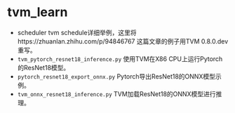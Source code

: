 # tvm_learn

- scheduler tvm schedule详细举例，这里将https://zhuanlan.zhihu.com/p/94846767 这篇文章的例子用TVM 0.8.0.dev 重写。
- `tvm_pytorch_resnet18_inference.py` 使用TVM在X86 CPU上运行Pytorch的ResNet18模型。
- `pytorch_resnet18_export_onnx.py` Pytorch导出ResNet18的ONNX模型示例。
- `tvm_onnx_resnet18_inference.py` TVM加载ResNet18的ONNX模型进行推理。
